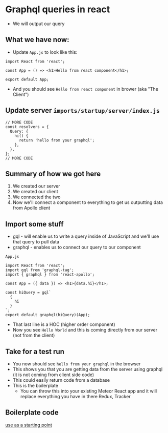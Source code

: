 # Graphql queries in react
* We will output our query

## What we have now:
* Update `App.js` to look like this:

```
import React from 'react';

const App = () => <h1>Hello from react component</h1>;

export default App;
```

* And you should see `Hello from react component` in brower (aka "The Client")

## Update server `imports/startup/server/index.js`

```
// MORE CODE
const resolvers = {
  Query: {
    hi() {
      return 'hello from your graphql';
    },
  },
};
// MORE CODE
```



## Summary of how we got here
1. We created our server
2. We created our client
3. We connected the two
4. Now we'll connect a component to everything to get us outputting data from Apollo client

## Import some stuff
* gql - will enable us to write a query inside of JavaScript and we'll use that query to pull data
* graphql - enables us to connect our query to our component

`App.js`

```
import React from 'react';
import gql from 'graphql-tag';
import { graphql } from 'react-apollo';

const App = ({ data }) => <h1>{data.hi}</h1>;

const hiQuery = gql`
  {
    hi
  }
`;
export default graphql(hiQuery)(App);
```

* That last line is a HOC (higher order component)
* Now you see `Hello World` and this is coming directly from our server (not from the client)

## Take for a test run
* You now should see `hello from your graphql` in the browser
* This shows you that you are getting data from the server using graphql (it is not coming from client side code)
* This could easily return code from a database
* This is the boilerplate
    - You can throw this into your existing Meteor React app and it will replace everything you have in there Redux, Tracker

## Boilerplate code
[use as a starting point](https://github.com/kingluddite/graphql-apollo-meteor-react-boilerplate) 
